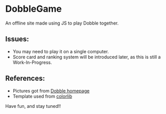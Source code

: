 # DobbleGame
An offline site made using JS to play Dobble together.

## Issues:
* You may need to play it on a single computer.
* Score card and ranking system will be introduced later, as this is still a Work-In-Progress.

## References:
* Pictures got from [Dobble homepage](https://www.dobblegame.com/en/homepage/)
* Template used from [colorlib](https://colorlib.com/)

Have fun, and stay tuned!!
